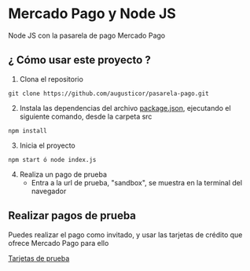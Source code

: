 # Mercado Pago y Node JS
Node JS con la pasarela de pago Mercado Pago

## ¿ Cómo usar este proyecto ?

1. Clona el repositorio
```
git clone https://github.com/augusticor/pasarela-pago.git
```

2. Instala las dependencias del archivo [package.json](/src/package.json), ejecutando el siguiente comando, desde la carpeta src
```
npm install
```

3. Inicia el proyecto
```
npm start ó node index.js
```

4. Realiza un pago de prueba
    - Entra a la url de prueba, "sandbox", se muestra en la terminal del navegador

## Realizar pagos de prueba
Puedes realizar el pago como invitado, y usar las tarjetas de crédito que ofrece Mercado Pago para ello

[Tarjetas de prueba](https://www.mercadopago.com.co/developers/es/guides/online-payments/checkout-pro/test-integration)
